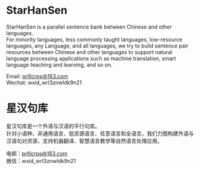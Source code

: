 # StarHanSen

StarHanSen is a parallel sentence bank between Chinese and other languages.<br>
For minority languages, less commonly taught languages, low-resource languages, any Language, and all languages, we try to build sentence pair resources between Chinese and other languages to support natural language processing applications such as machine translation, smart language teaching and learning, and so on.

Email: prlllcrps@163.com<br>
Wechat: wxid_wrl3znwldk9n21

# 星汉句库

星汉句库是一个外语与汉语的平行句库。<br>
针对小语种、非通用语言、低资源语言、任意语言和全语言，我们力图构建外语与汉语句对资源，支持机器翻译、智慧语言教学等自然语言处理应用。

电邮：prlllcrps@163.com<br>
微信：wxid_wrl3znwldk9n21
